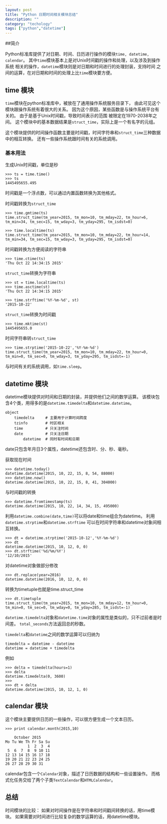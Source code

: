 ```yaml
---
layout: post
title: "Python 日期时间相关模块总结"
description: ""
category: "techology"
tags: ["python","datetime"]
---
```

##简介

Python标准库提供了对日期、时间、日历进行操作的模块`time, datetime, calendar`。
其中`time`模块基本上是对Unix时间戳的操作和处理，以及涉及到操作系统
相关的操作，`datetime`模块则是对日期和时间进行的处理封装，支持时间
之间的运算，在对日期和时间的处理上比`time`模块要方便。


## time 模块
`time`模块在python标准库中，被放在了通用操作系统服务目录下，
由此可见这个模块跟操作系统有着很大的关系。
因为这个原因，某些函数是与操作系统平台有关的。
由于是基于Unix时间戳，导致时间表示的范围
被限定在1970-2038年之间。
这个模块中的基本数据结果是`struct_time`，实际上是一个有名字的元组。

这个模块提供的时间操作函数主要是时间戳，时间字符串和`struct_time`三种数据中的相互转换。
还有一些操作系统跟时间有关的系统调用。

### 基本用法

生成Unix时间戳，单位是秒

	>>> ts = time.time()
	>>> ts
	1445495655.495


时间戳是一个浮点数，可以通过内置函数转换为其他格式。

时间戳转换为`struct_time`

	>>> time.gmtime(ts)
	time.struct_time(tm_year=2015, tm_mon=10, tm_mday=22, tm_hour=6, tm_min=34, tm_sec=15, tm_wday=3, tm_yday=295, tm_isdst=0)

	>>> time.localtime(ts)
	time.struct_time(tm_year=2015, tm_mon=10, tm_mday=22, tm_hour=14, tm_min=34, tm_sec=15, tm_wday=3, tm_yday=295, tm_isdst=0)


时间戳转换为方便阅读的字符串   

	>>> time.ctime(ts)
	'Thu Oct 22 14:34:15 2015'


`struct_time`转换为字符串   

	>>> st = time.localtime(ts)
	>>> time.asctime(st)
	'Thu Oct 22 14:34:15 2015'

	>>> time.strftime('%Y-%m-%d', st)
	'2015-10-22'


`struct_time`转换为时间戳  

	>>> time.mktime(st)
	1445495655.0


时间字符串转`struct_time`    

	>>> time.strptime('2015-10-22','%Y-%m-%d')
	time.struct_time(tm_year=2015, tm_mon=10, tm_mday=22, tm_hour=0, tm_min=0, tm_sec=0, tm_wday=3, tm_yday=295, tm_isdst=-1)


与时间有关的系统调用，如`time.sleep`。



## datetime 模块
datetime模块提供对时间和日期的封装，并提供他们之间的数学运算。
该模块包含4个类，用得多的是`datetime.timedelta`和`datetime.datetime`。    

	object
		timedelta     # 主要用于计算时间跨度
		tzinfo        # 时区相关
		time          # 只关注时间
		date          # 只关注日期
			datetime  # 同时有时间和日期


date只包含年月日3个属性，datetime还包含时、分、秒、毫秒。

获取现在时间   

	>>> datetime.today()
	datetime.datetime(2015, 10, 22, 15, 8, 54, 88000)
	>>> datetime.now()
	datetime.datetime(2015, 10, 22, 15, 8, 41, 304000)


与时间戳的转换    

	>>> datetime.fromtimestamp(ts)
	datetime.datetime(2015, 10, 22, 14, 34, 15, 495000)


利用`datetime.combine(date,time)`可以将date和time组合为datetime。
利用`datetime.strptime`和`datetime.strftime`
可以在时间字符串和datetime对象间相互转换。   

	>>> dt = datetime.strptime('2015-10-12','%Y-%m-%d')
	>>> dt
	datetime.datetime(2015, 10, 12, 0, 0)
	>>> dt.strftime('%d/%m/%Y')
	'12/10/2015'


对datetime对象做部分修改    

	>>> dt.replace(year=2016)
	datetime.datetime(2016, 10, 12, 0, 0)


转换为timetuple也就是time.struct_time   

	>>> dt.timetuple
	time.struct_time(tm_year=2015, tm_mon=10, tm_mday=12, tm_hour=0, tm_min=0, tm_sec=0, tm_wday=0, tm_yday=285, tm_isdst=-1)


`datetime.timedelta`对象和`datetime.time`对象的属性是类似的，只不过前者是时间差。
`total_seconds`方法返回总的秒数。

`timedelta`和`datetime`之间的数学运算可以归纳为    

	timedelta = datetime - datetime
	datetime = datetime + timedelta

例如   

	>>> delta = timedelta(hours=1)
	>>> delta
	datetime.timedelta(0, 3600)
	>>> 
	>>> dt + delta
	datetime.datetime(2015, 10, 12, 1, 0)


## calendar 模块
这个模块主要提供日历的一些操作，可以很方便生成一个文本日历。    

	>>> print calendar.month(2015,10)

		October 2015
	Mo Tu We Th Fr Sa Su
	          1  2  3  4
	 5  6  7  8  9 10 11
	12 13 14 15 16 17 18
	19 20 21 22 23 24 25
	26 27 28 29 30 31


calendar包含一个`Calendar`对象，描述了日历数据的结构和一些设置操作。
而格式化任务交给了两个子类`TextCalendar`和`HTMLCalendar`。


## 总结
时间模块的比较：
如果对时间操作是在字符串和时间戳间转换的话，用time模块。
如果需要对时间进行比较复杂的数学运算的话，用datetime模块。

